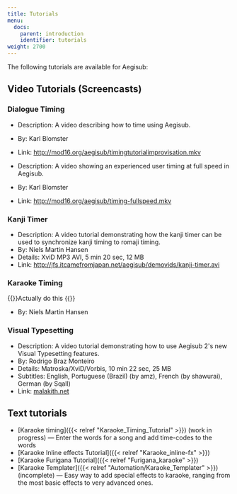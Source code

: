 ```yaml
---
title: Tutorials
menu:
  docs:
    parent: introduction
    identifier: tutorials
weight: 2700
---
```


The following tutorials are available for Aegisub:

## Video Tutorials (Screencasts)

### Dialogue Timing

- Description: A video describing how to time using Aegisub.

- By: Karl Blomster

- Link: <http://mod16.org/aegisub/timingtutorialimprovisation.mkv>

- Description: A video showing an experienced user timing at full speed in Aegisub.

- By: Karl Blomster

- Link: <http://mod16.org/aegisub/timing-fullspeed.mkv>

### Kanji Timer

- Description: A video tutorial demonstrating how the kanji timer can be used to synchronize kanji timing to romaji timing.
- By: Niels Martin Hansen
- Details: XviD MP3 AVI, 5 min 20 sec, 12 MB
- Link: <http://jfs.itcamefromjapan.net/aegisub/demovids/kanji-timer.avi>

### Karaoke Timing

{{<todo>}}Actually do this {{</todo>}}

- By: Niels Martin Hansen

### Visual Typesetting

- Description: A video tutorial demonstrating how to use Aegisub 2's new Visual Typesetting features.
- By: Rodrigo Braz Monteiro
- Details: Matroska/XviD/Vorbis, 10 min 22 sec, 25 MB
- Subtitles: English, Portuguese (Brazil) (by amz), French (by shawurai), German (by Sqall)
- Link: [malakith.net](http://www.malakith.net/amz/blah/screencast/%5bAegisub%5d_Visual_Typesetting_Tutorial_%5b8B24834E%5d.mkv)

## Text tutorials

- [Karaoke timing]({{< relref "Karaoke_Timing_Tutorial" >}}) (work in progress) — Enter the words for a song and add time-codes to the words
- [Karaoke Inline effects Tutorial]({{< relref "Karaoke_inline-fx" >}})
- [Karaoke Furigana Tutorial]({{< relref "Furigana_karaoke" >}})
- [Karaoke Templater]({{< relref "Automation/Karaoke_Templater" >}}) (incomplete) — Easy way to add special effects to karaoke, ranging from the most basic effects to very advanced ones.
